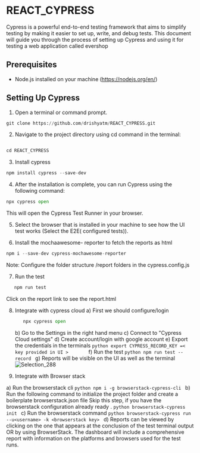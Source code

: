 # REACT_CYPRESS
Cypress is a powerful end-to-end testing framework that aims to simplify testing by making it easier to set up, write, and debug tests. This document will guide you through the process of setting up Cypress and using it for testing a web application called evershop

## Prerequisites
- Node.js installed on your machine (https://nodejs.org/en/)

## Setting Up Cypress

1. Open a terminal or command prompt.
```python
git clone https://github.com/drishyatm/REACT_CYPRESS.git
```

2. Navigate to the project directory using cd command in the terminal:
```python

cd REACT_CYPRESS
```

3. Install cypress 
```python
npm install cypress --save-dev
```

4. After the installation is complete, you can run Cypress using the following command:
```python
npx cypress open
```

This will open the Cypress Test Runner in your browser.

5. Select the browser that is installed in your machine to see how the UI test works (Select the E2E( configured tests)).

6. Install the mochaawesome- reporter to fetch the reports as html
   
```python
npm i --save-dev cypress-mochawesome-reporter
```
Note: Configure the folder structure /report folders in the cypress.config.js

7. Run the test
```python
   npm run test
```
Click on the report link to see the report.html

8. Integrate with cypress cloud
   a) First we should configure/login
   ```python
      npx cypress open
   ```
   b)  Go to the Settings in the right hand menu
   c)  Connect to "Cypress Cloud settings"
   d)  Create account/login with google account
   e)  Export the credentials in the terminals 
       ```python
       export CYPRESS_RECORD_KEY =< key provided in UI >      
       ```
   f)  Run the test 
       ```python
       npm run test --record
       ```
   g) Reports will be visible on the UI as well as the terminal
   ![Selection_288](https://github.com/drishyatm/REACT_CYPRESS/assets/66368262/58f39f87-b7fe-492b-ac28-0fb511da7644)

10. Integrate with Browser stack 

   a) Run the browserstack cli
      ```python
      npm i -g browserstack-cypress-cli
      ```
   b) Run the following command to initialize the project folder and create a boilerplate browserstack.json file
      Skip this step, if you have the browserstack configuration already ready . 
      ```python
      browserstack-cypress init
      ```
   c) Run the browserstack command
      ```python
      browserstack-cypress run --u<username> -k <browserstack key>
     ```
   d) Reports can be viewed by clicking on the one that appears at the conclusion of the test terminal output OR        by using BrowserStack. The dashboard will include a comprehensive report with information on the                  platforms and browsers used for the test runs. 

   


